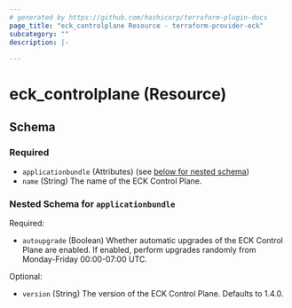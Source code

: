 ```yaml
---
# generated by https://github.com/hashicorp/terraform-plugin-docs
page_title: "eck_controlplane Resource - terraform-provider-eck"
subcategory: ""
description: |-
  
---
```


# eck_controlplane (Resource)





<!-- schema generated by tfplugindocs -->
## Schema

### Required

- `applicationbundle` (Attributes) (see [below for nested schema](#nestedatt--applicationbundle))
- `name` (String) The name of the ECK Control Plane.

<a id="nestedatt--applicationbundle"></a>
### Nested Schema for `applicationbundle`

Required:

- `autoupgrade` (Boolean) Whether automatic upgrades of the ECK Control Plane are enabled. If enabled, perform upgrades randomly from Monday-Friday 00:00-07:00 UTC.

Optional:

- `version` (String) The version of the ECK Control Plane. Defaults to 1.4.0.
